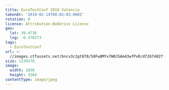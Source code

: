 ```yaml
---
title: EuroTestConf 2019 Valencia
takenAt: '2019-02-14T08:02:03.000Z'
rotation: 0
license: Attribution-NoDerivs License
geo:
  lat: 39.4736
  lng: -0.370273
tags:
  - EuroTestConf
url: >-
  //images.ctfassets.net/bncv3c2gt878/58Fw8MYx7W0JSAm43wfPxR/d7267402ffd209c4a15841d2f6a0e1e0/eurotestconf-2019-valencia_40230844603_o
size: 1239376
image:
  width: 1836
  height: 3264
contentType: image/jpeg
---
```


